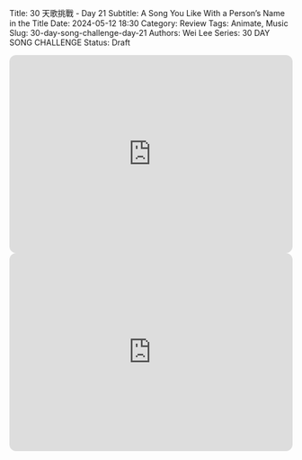 Title: 30 天歌挑戰 - Day 21
Subtitle: A Song You Like With a Person’s Name in the Title
Date: 2024-05-12
 18:30
Category: Review
Tags: Animate, Music
Slug: 30-day-song-challenge-day-21
Authors: Wei Lee
Series: 30 DAY SONG CHALLENGE
Status: Draft

<iframe style="border-radius:12px" src="https://open.spotify.com/embed/track/31E8YKD0j4cI1R0gfocCtb?utm_source=generator" width="100%" height="352" frameBorder="0" allowfullscreen="" allow="autoplay; clipboard-write; encrypted-media; fullscreen; picture-in-picture" loading="lazy"></iframe>


<iframe style="border-radius:12px" src="https://open.spotify.com/embed/track/2txEY0Ss6FAh32Ht7stQaw?utm_source=generator" width="100%" height="352" frameBorder="0" allowfullscreen="" allow="autoplay; clipboard-write; encrypted-media; fullscreen; picture-in-picture" loading="lazy"></iframe>
